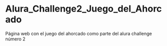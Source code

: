 # Alura_Challenge2_Juego_del_Ahorcado
 Página web con el juego del ahorcado como parte del alura challenge número 2
